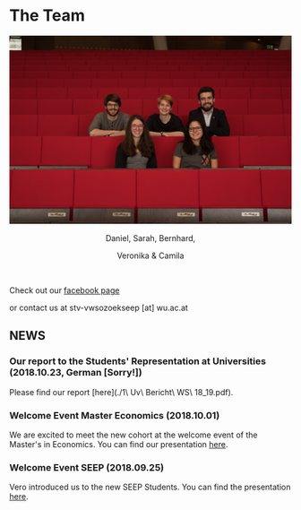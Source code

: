 # The Team

![](team.jpg)
 
 <center> 
 
 Daniel, Sarah, Bernhard, <br/>

 Veronika & Camila

</center>

<br>

Check out our [facebook page](https://www.facebook.com/vwsozoekseep/)

or contact us at stv-vwsozoekseep [at] wu.ac.at

## NEWS

### Our report to the Students' Representation at Universities (2018.10.23, German [Sorry!])

Please find our report [here](./1\ Uv\ Bericht\ WS\ 18_19.pdf).

### Welcome Event Master Economics (2018.10.01)

We are excited to meet the new cohort at the welcome event of the Master's in Economics. You can find our presentation [here](./presi.pdf).

### Welcome Event SEEP (2018.09.25)

Vero introduced us to the new SEEP Students. You can find the presentation [here](./Presentation_welcome_seep_.pdf).
